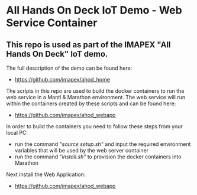 # All Hands On Deck IoT Demo - Web Service Container
## This repo is used as part of the IMAPEX "All Hands On Deck" IoT demo.

The full description of the demo can be found here:
* https://github.com/imapex/ahod_home

The scripts in this repo are used to build the docker containers to run the web service in a Mantl & Marathon environment.
The web service will run within the containers created by these scripts and can be found here:
* https://github.com/imapex/ahod_webapp
 
In order to build the containers you need to follow these steps from your local PC:
* run the command *"source setup.sh"* and input the required environment variables that will be used by the web server container
* run the command *"install.sh"* to provision the docker containers into Marathon

Next install the Web Application:
* https://github.com/imapex/ahod_webapp
